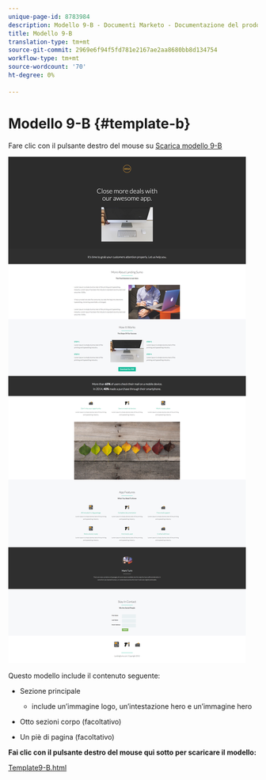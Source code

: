 ```yaml
---
unique-page-id: 8783984
description: Modello 9-B - Documenti Marketo - Documentazione del prodotto
title: Modello 9-B
translation-type: tm+mt
source-git-commit: 2969e6f94f5fd781e2167ae2aa8680bb8d134754
workflow-type: tm+mt
source-wordcount: '70'
ht-degree: 0%

---
```



# Modello 9-B {#template-b}

Fare clic con il pulsante destro del mouse su [Scarica modello 9-B](http://docs.marketo.com/download/attachments/8783984/template-9b.html?version=2&amp;modificationdate=1438210694000&amp;api=v2)

![](assets/image2015-7-28-15-3a21-3a14.png)

Questo modello include il contenuto seguente:

* Sezione principale

   * include un’immagine logo, un’intestazione hero e un’immagine hero

* Otto sezioni corpo (facoltativo)
* Un piè di pagina (facoltativo)

**Fai clic con il pulsante destro del mouse qui sotto per scaricare il modello:**

[Template9-B.html](http://docs.marketo.com/download/attachments/8783984/template-9b.html?version=2&amp;modificationdate=1438210694000&amp;api=v2)

